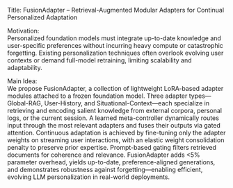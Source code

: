 Title: FusionAdapter – Retrieval-Augmented Modular Adapters for Continual Personalized Adaptation

Motivation:  
Personalized foundation models must integrate up-to-date knowledge and user-specific preferences without incurring heavy compute or catastrophic forgetting. Existing personalization techniques often overlook evolving user contexts or demand full-model retraining, limiting scalability and adaptability.

Main Idea:  
We propose FusionAdapter, a collection of lightweight LoRA-based adapter modules attached to a frozen foundation model. Three adapter types—Global-RAG, User-History, and Situational-Context—each specialize in retrieving and encoding salient knowledge from external corpora, personal logs, or the current session. A learned meta-controller dynamically routes input through the most relevant adapters and fuses their outputs via gated attention. Continuous adaptation is achieved by fine-tuning only the adapter weights on streaming user interactions, with an elastic weight consolidation penalty to preserve prior expertise. Prompt-based gating filters retrieved documents for coherence and relevance. FusionAdapter adds <5% parameter overhead, yields up-to-date, preference-aligned generations, and demonstrates robustness against forgetting—enabling efficient, evolving LLM personalization in real-world deployments.
